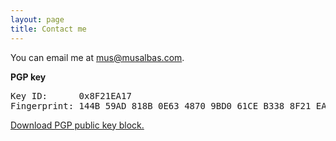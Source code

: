 ```yaml
---
layout: page
title: Contact me
---
```


You can email me at [mus@musalbas.com](mailto:musalbas.com).

**PGP key**

<pre>Key ID:      0x8F21EA17
Fingerprint: 144B 59AD 818B 0E63 4870 9BD0 61CE B338 8F21 EA17</pre>

[Download PGP public key block.](/pgp.asc)

